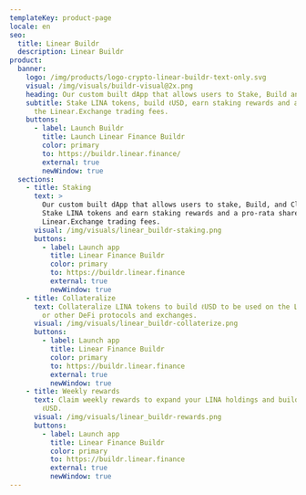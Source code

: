 ```yaml
---
templateKey: product-page
locale: en
seo:
  title: Linear Buildr
  description: Linear Buildr
product:
  banner:
    logo: /img/products/logo-crypto-linear-buildr-text-only.svg
    visual: /img/visuals/buildr-visual@2x.png
    heading: Our custom built dApp that allows users to Stake, Build and Claim.
    subtitle: Stake LINA tokens, build ℓUSD, earn staking rewards and a pro-rata of
      the Linear.Exchange trading fees.
    buttons:
      - label: Launch Buildr
        title: Launch Linear Finance Buildr
        color: primary
        to: https://buildr.linear.finance/
        external: true
        newWindow: true
  sections:
    - title: Staking
      text: >
        Our custom built dApp that allows users to stake, Build, and Claim.
        Stake LINA tokens and earn staking rewards and a pro-rata share of the
        Linear.Exchange trading fees.
      visual: /img/visuals/linear_buildr-staking.png
      buttons:
        - label: Launch app
          title: Linear Finance Buildr
          color: primary
          to: https://buildr.linear.finance
          external: true
          newWindow: true
    - title: Collateralize
      text: Collateralize LINA tokens to build ℓUSD to be used on the Linear.Exchange
        or other DeFi protocols and exchanges.
      visual: /img/visuals/linear_buildr-collaterize.png
      buttons:
        - label: Launch app
          title: Linear Finance Buildr
          color: primary
          to: https://buildr.linear.finance
          external: true
          newWindow: true
    - title: Weekly rewards
      text: Claim weekly rewards to expand your LINA holdings and build additional
        ℓUSD.
      visual: /img/visuals/linear_buildr-rewards.png
      buttons:
        - label: Launch app
          title: Linear Finance Buildr
          color: primary
          to: https://buildr.linear.finance
          external: true
          newWindow: true
---
```

